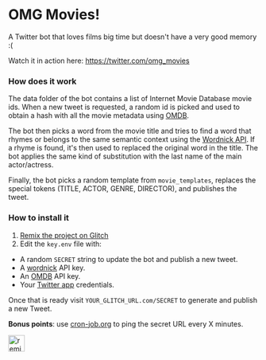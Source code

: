 OMG Movies!
=================

A Twitter bot that loves films big time but doesn't have a very good memory :( 

Watch it in action here: https://twitter.com/omg_movies

### How does it work

The data folder of the bot contains a list of Internet Movie Database movie ids. When a new tweet is requested, a random id is picked and used to obtain a hash with all the movie metadata using [OMDB](http://omdbapi.com).

The bot then picks a word from the movie title and tries to find a word that rhymes or belongs to the same semantic context using the [Wordnick API](https://developer.wordnik.com). If a rhyme is found, it's then used to replaced the original word in the title. The bot applies the same kind of substitution with the last name of the main actor/actress. 

Finally, the bot picks a random template from `movie_templates`, replaces the special tokens (TITLE, ACTOR, GENRE, DIRECTOR), and publishes the tweet.

### How to install it

1. [Remix the project on Glitch](https://glitch.com/edit/#!/omg-movies)
2. Edit the `key.env` file with:
 - A random `SECRET` string to update the bot and publish a new tweet.
 - A [wordnick](https://developer.wordnik.com/) API key.
 - An [OMDB](http://omdbapi.com) API key.
 - Your [Twitter app](https://developer.twitter.com/en/apps) credentials.
 
Once that is ready visit `YOUR_GLITCH_URL.com/SECRET` to generate and publish a new Tweet.

**Bonus points**: use [cron-job.org](https://cron-job.org) to ping the secret URL every X minutes.


<a href="https://glitch.com/edit/#!/remix/omg-movies" class="Remix">
    <img src="https://cdn.glitch.com/2bdfb3f8-05ef-4035-a06e-2043962a3a13%2Fremix%402x.png?1513093958726" alt="remix button" aria-label="remix" height="33">
  </a>
